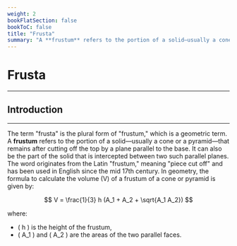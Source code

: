 ```yaml
---
weight: 2
bookFlatSection: false
bookToC: false
title: "Frusta"
summary: "A **frustum** refers to the portion of a solid—usually a cone or a pyramid—that remains after cutting off the top by a plane parallel to the base."
---
```


<!--markdownlint-disable MD025 -->

# Frusta

---

## Introduction

---

The term "frusta" is the plural form of "frustum," which is a geometric term. A **frustum** refers to the portion of a solid—usually a cone or a pyramid—that remains after cutting off the top by a plane parallel to the base. It can also be the part of the solid that is intercepted between two such parallel planes. The word originates from the Latin "frustum," meaning "piece cut off" and has been used in English since the mid 17th century. In geometry, the formula to calculate the volume \(V\) of a frustum of a cone or pyramid is given by:

$$ V = \frac{1}{3} h (A_1 + A_2 + \sqrt{A_1 A_2}) $$

where:

- \( h \) is the height of the frustum,
- \( A_1 \) and \( A_2 \) are the areas of the two parallel faces.
